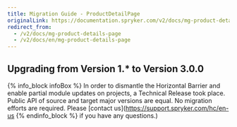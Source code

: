 ```yaml
---
title: Migration Guide - ProductDetailPage
originalLink: https://documentation.spryker.com/v2/docs/mg-product-details-page
redirect_from:
  - /v2/docs/mg-product-details-page
  - /v2/docs/en/mg-product-details-page
---
```


## Upgrading from Version 1.* to Version 3.0.0

{% info_block infoBox %}
In order to dismantle the Horizontal Barrier and enable partial module updates on projects, a Technical Release took place. Public API of source and target major versions are equal. No migration efforts are required. Please [contact us](https://support.spryker.com/hc/en-us
{% endinfo_block %} if you have any questions.)
